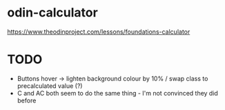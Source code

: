 # odin-calculator

https://www.theodinproject.com/lessons/foundations-calculator

# TODO

- Buttons hover -> lighten background colour by 10% / swap class to precalculated value (?)
- C and AC both seem to do the same thing - I'm not convinced they did before
